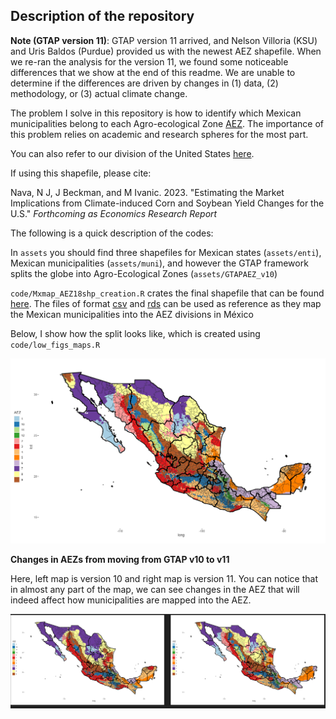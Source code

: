 ## Description of the repository

**Note (GTAP version 11)**: GTAP version 11 arrived, and Nelson Villoria (KSU) and Uris Baldos (Purdue) provided us with the newest AEZ shapefile. When we re-ran the analysis for the version 11, we found some noticeable differences that we show at the end of this readme. We are unable to determine if the differences are driven by changes in (1) data, (2) methodology, or (3) actual climate change.

The problem I solve in this repository is how to identify which Mexican municipalities belong to each Agro-ecological Zone [AEZ](https://www.ifpri.org/publication/agro-ecological-zones-africa). The importance of this problem relies on academic and research spheres for the most part.

You can also refer to our division of the United States [here](https://github.com/noejn2/AEZ18_to_UScntyFIPS).

If using this shapefile, please cite:

Nava, N J, J Beckman, and M Ivanic. 2023. "Estimating the Market Implications from Climate-induced Corn and Soybean Yield Changes for the U.S." *Forthcoming as Economics Research Report*

The following is a quick description of the codes:

In `assets` you should find three shapefiles for Mexican states (`assets/enti`), Mexican municipalities (`assets/muni`), and however the GTAP framework splits the globe into Agro-Ecological Zones (`assets/GTAPAEZ_v10`)

`code/Mxmap_AEZ18shp_creation.R` crates the final shapefile that can be found [here](output/MXmap_AEZ18/). The files of format [csv](output/AEZ18_to_MXmuni_id.csv) and [rds](output/AEZ18_to_MXmuni_id.rds) can be used as reference as they map the Mexican municipalities into the AEZ divisions in México

Below, I show how the split looks like, which is created using `code/low_figs_maps.R`

![municipalities_into_AEZ](output/low_fig/../low_figs/Mexican%20GTAP_v11.png)

**Changes in AEZs from moving from GTAP v10 to v11**

Here, left map is version 10 and right map is version 11. You can notice that in almost any part of the map, we can see changes in the AEZ that will indeed affect how municipalities are mapped into the AEZ.

![municipalities_into_AEZ_comparison](compare.png)

